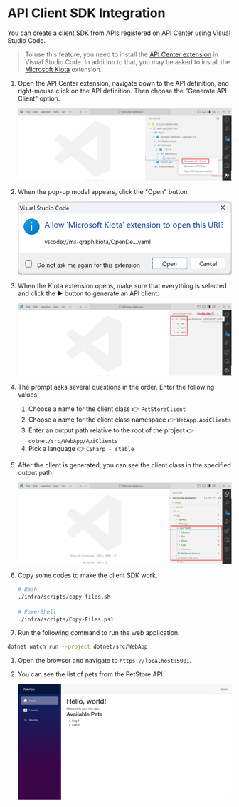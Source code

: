 <!-- markdownlint-disable MD033 -->
# API Client SDK Integration

You can create a client SDK from APIs registered on API Center using Visual Studio Code.

> To use this feature, you need to install the [API Center extension](https://marketplace.visualstudio.com/items?itemName=apidev.azure-api-center) in Visual Studio Code. In addition to that, you may be asked to install the [Microsoft Kiota](https://marketplace.visualstudio.com/items?itemName=ms-graph.kiota) extension.

1. Open the API Center extension, navigate down to the API definition, and right-mouse click on the API definition. Then choose the "Generate API Client" option.

   ![Context Menu: Generate API Client](./images/api-client-sdk-integration-01.png)

1. When the pop-up modal appears, click the "Open" button.

   ![Pop-up: Open Microsoft Kiota](./images/api-client-sdk-integration-02.png)

1. When the Kiota extension opens, make sure that everything is selected and click the ▶️ button to generate an API client.

   ![Microsoft Kiota: Generate API Client](./images/api-client-sdk-integration-03.png)

1. The prompt asks several questions in the order. Enter the following values:
   1. Choose a name for the client class 👉 `PetStoreClient`
   1. Choose a name for the client class namespace 👉 `WebApp.ApiClients`
   1. Enter an output path relative to the root of the project 👉 `dotnet/src/WebApp/ApiClients`
   1. Pick a language 👉 `CSharp - stable`

1. After the client is generated, you can see the client class in the specified output path.

   ![Generated API Client](./images/api-client-sdk-integration-04.png)

1. Copy some codes to make the client SDK work.

    ```bash
    # Bash
    ./infra/scripts/copy-files.sh
    
    # PowerShell
    ./infra/scripts/Copy-Files.ps1
    ```

1. Run the following command to run the web application.

```bash
dotnet watch run --project dotnet/src/WebApp
```

1. Open the browser and navigate to `https://localhost:5001`.
1. You can see the list of pets from the PetStore API.

   ![Web Application: PetStore API](./images/api-client-sdk-integration-05.png)
